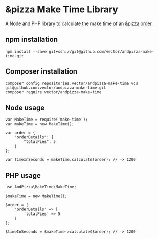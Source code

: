 # &pizza Make Time Library

A Node and PHP library to calculate the make time of an &pizza order.

## npm installation

```
npm install --save git+ssh://git@github.com/vector/andpizza-make-time.git
```

## Composer installation

```
composer config repositories.vector/andpizza-make-time vcs git@github.com:vector/andpizza-make-time.git
composer require vector/andpizza-make-time
```

## Node usage

```
var MakeTime = require('make-time');
var makeTime = new MakeTime();

var order = {
    "orderDetails": {
        "totalPies": 5
    }
};

var timeInSeconds = makeTime.calculate(order); // -> 1200
```


## PHP usage

```
use AndPizza\MakeTime\MakeTime;

$makeTime = new MakeTime();

$order = [
    'orderDetails' => [
        'totalPies' => 5
    ]
];

$timeInSeconds = $makeTime->calculate($order); // -> 1200
```
